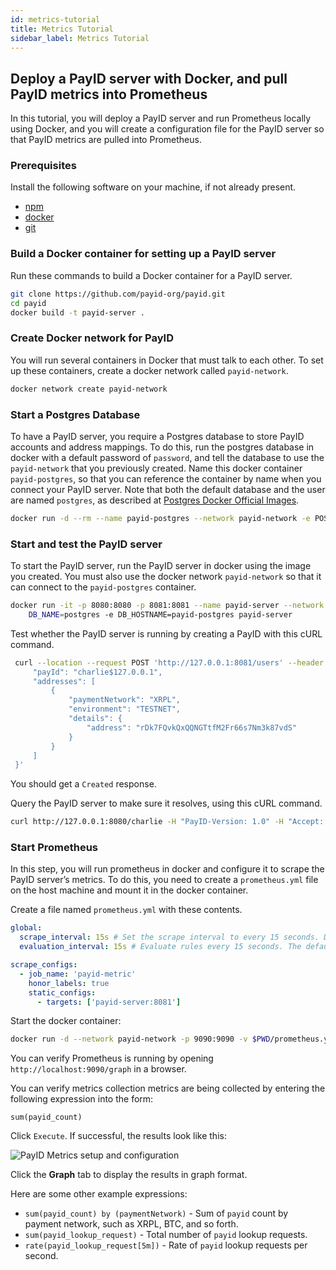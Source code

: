 ```yaml
---
id: metrics-tutorial
title: Metrics Tutorial
sidebar_label: Metrics Tutorial
---
```



## Deploy a PayID server with Docker, and pull PayID metrics into Prometheus

In this tutorial, you will deploy a PayID server and run Prometheus locally using Docker, and you will create a configuration file for the PayID server so that PayID metrics are pulled into Prometheus.

### Prerequisites

Install the following software on your machine, if not already present.

- [npm](https://www.npmjs.com/get-npm)
- [docker](https://docs.docker.com/get-docker/)
- [git](https://git-scm.com/book/en/v2/Getting-Started-Installing-Git)

### Build a Docker container for setting up a PayID server

Run these commands to build a Docker container for a PayID server.

```bash
git clone https://github.com/payid-org/payid.git
cd payid
docker build -t payid-server .
```

### Create Docker network for PayID

You will run several containers in Docker that must talk to each other. To set up these containers, create a docker network called `payid-network`.

```bash
docker network create payid-network
```

### Start a Postgres Database

To have a PayID server, you require a Postgres database to store PayID accounts and address mappings. To do this, run the postgres database in docker with a default password of `password`, and tell the database to use the `payid-network` that you previously created. Name this docker container `payid-postgres`, so that you can reference the container by name when you connect your PayID server. Note that both the default database and the user are named `postgres`, as described at [Postgres Docker Official Images](https://hub.docker.com/_/postgres).

```bash
docker run -d --rm --name payid-postgres --network payid-network -e POSTGRES_PASSWORD=password postgres
```

### Start and test the PayID server

To start the PayID server, run the PayID server in docker using the image you created. You must also use the docker network `payid-network` so that it can connect to the `payid-postgres` container.

```bash
docker run -it -p 8080:8080 -p 8081:8081 --name payid-server --network payid-network -e DB_PASSWORD=password -e
    DB_NAME=postgres -e DB_HOSTNAME=payid-postgres payid-server
```

Test whether the PayID server is running by creating a PayID with this cURL command.

```bash
 curl --location --request POST 'http://127.0.0.1:8081/users' --header 'PayID-API-Version: 2020-06-16' --header 'Content-Type: application/json' --data-raw '{
     "payId": "charlie$127.0.0.1",
     "addresses": [
         {
             "paymentNetwork": "XRPL",
             "environment": "TESTNET",
             "details": {
                 "address": "rDk7FQvkQxQQNGTtfM2Fr66s7Nm3k87vdS"
             }
         }
     ]
 }'
```

You should get a `Created` response.

Query the PayID server to make sure it resolves, using this cURL command.

```bash
curl http://127.0.0.1:8080/charlie -H "PayID-Version: 1.0" -H "Accept: application/xrpl-testnet+json"`
```

### Start Prometheus

In this step, you will run prometheus in docker and configure it to scrape the PayID server’s metrics. To do this, you need to create a `prometheus.yml` file on the host machine and mount it in the docker container.

Create a file named `prometheus.yml` with these contents.

```yml
global:
  scrape_interval: 15s # Set the scrape interval to every 15 seconds. Default is every 1 minute.
  evaluation_interval: 15s # Evaluate rules every 15 seconds. The default is every 1 minute.

scrape_configs:
  - job_name: 'payid-metric'
    honor_labels: true
    static_configs:
      - targets: ['payid-server:8081']
```

Start the docker container:

```bash
docker run -d --network payid-network -p 9090:9090 -v $PWD/prometheus.yml:/etc/prometheus/prometheus.yml prom/prometheus`
```

You can verify Prometheus is running by opening `http://localhost:9090/graph` in a browser.

You can verify metrics collection metrics are being collected by entering the following expression into the form:

`sum(payid_count)`

Click `Execute`. If successful, the results look like this:

![PayID Metrics setup and configuration](/img/docs/prometheus-sum.png)

Click the **Graph** tab to display the results in graph format.

Here are some other example expressions:

- `sum(payid_count) by (paymentNetwork)` - Sum of `payid` count by payment network, such as XRPL, BTC, and so forth.
- `sum(payid_lookup_request)` - Total number of `payid` lookup requests.
- `rate(payid_lookup_request[5m])` - Rate of `payid` lookup requests per second.
